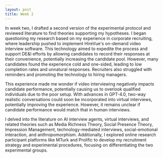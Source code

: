 ```yaml
---
layout: post
title: Week 2
---
```

In week two, I drafted a second version of the experimental protocol and reviewed literature to find theories supporting my hypotheses. I began questioning my research based on my experience in corporate recruiting, where leadership pushed to implement HireVue's on-demand video interview software. This technology aimed to expedite the process and support DE&I efforts by allowing candidates to record their responses at their convenience, potentially increasing the candidate pool. However, many candidates found the experience cold and one-sided, leading to low completion rates and unnatural responses. Recruiters also struggled with reminders and promoting the technology to hiring managers.

This experience made me wonder if video interviewing negatively impacts candidate performance, potentially causing us to overlook qualified individuals due to the poor setup. With advances in GPT-4.0, two-way realistic conversations could soon be incorporated into virtual interviews, potentially improving the experience. However, it remains unclear if candidate performance would match that in human interviews.

I delved into the literature on AI interview agents, virtual interviews, and related theories such as Media Richness Theory, Social Presence Theory, Impression Management, technology-mediated interviews, social-emotional interaction, and anthropomorphism. Additionally, I explored online research participant platforms like MTurk and Prolific to develop my recruitment strategy and experimental procedures, focusing on differentiating the two experimental groups.

